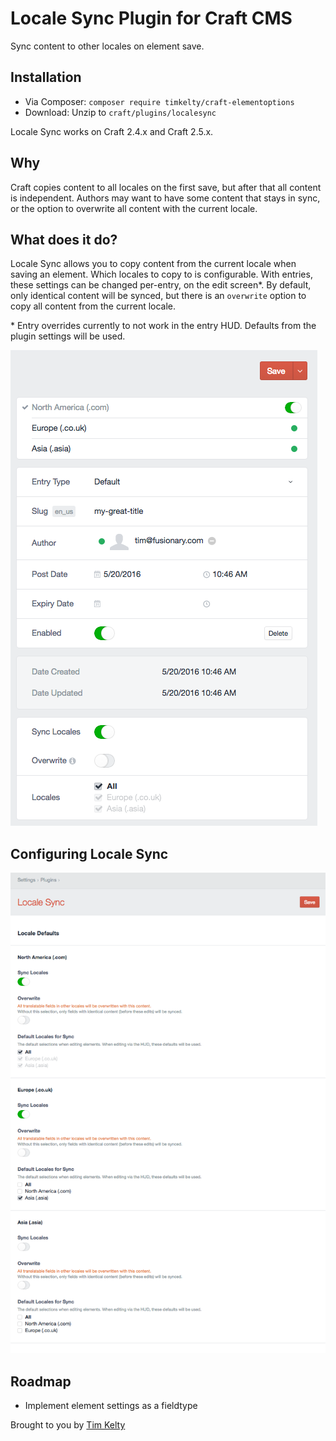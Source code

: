 # Locale Sync Plugin for Craft CMS

Sync content to other locales on element save.

## Installation

- Via Composer: `composer require timkelty/craft-elementoptions`
- Download: Unzip to `craft/plugins/localesync`

Locale Sync works on Craft 2.4.x and Craft 2.5.x.

## Why

Craft copies content to all locales on the first save, but after that all content is independent. Authors may want to have some content that stays in sync, or the option to overwrite all content with the current locale.

## What does it do?

Locale Sync allows you to copy content from the current locale when saving an element. Which locales to copy to is configurable. With entries, these settings can be changed per-entry, on the edit screen*. By default, only identical content will be synced, but there is an `overwrite` option to copy all content from the current locale.

\* Entry overrides currently to not work in the entry HUD. Defaults from the plugin settings will be used.

![Screenshot](resources/screenshots/entry-sidebar.png)

## Configuring Locale Sync

![Screenshot](resources/screenshots/plugin-settings.png)

## Roadmap

* Implement element settings as a fieldtype

Brought to you by [Tim Kelty](http://fusionary.com/)

